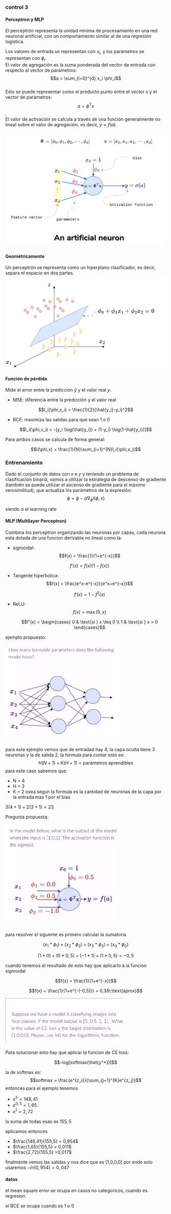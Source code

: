 ### control 3

#### Perceptron y MLP

El perceptrón representa la unidad mínima de procesamiento en una red neuronal artificial, con un comportamiento similar al de una regresión logística.

Los valores de entrada se representan con $x_i$, y los parámetros se representan con $\phi_i$.\
El valor de agregación es la suma ponderada del vector de entrada con respecto al vector de parámetros: $$a = \sum_{i=0}^{d} x_i \phi_i$$\
Esto se puede representar como el producto punto entre el vector $x$ y el vector de parámetros: $$a = \phi^T x$$.\
El valor de activación se calcula a través de una función generalmente no lineal sobre el valor de agregación, es decir, $y = f(a)$.

![red](Red_neuronal.png)

#### Geométricamente

Un perceptrón se representa como un hiperplano clasificador, es decir, separa el espacio en dos partes.
![hiper](hiper_plano.png)

#### Función de pérdida

Mide el error entre la predicción $\hat{y}$ y el valor real $y$.

- MSE: diferencia entre la predicción y el valor real 

$$l_i(\phi,x_i) = \frac{1}{2}(\hat{y_i}-y_i)^2$$

- BCE: maximiza las salidas para que sean 1 o 0

$$l_i(\phi,x_i) = -[y_i \log(\hat{y_i}) + (1-y_i) \log(1-\hat{y_i})]$$

Para ambos casos se calcula de forma general:

$$l(\phi,x) = \frac{1}{N}\sum_{i=1}^{N}l_i(\phi,x_i)$$

### Entrenamiento

Dado el conjunto de datos con $x$ e $y$ y teniendo un problema de clasificación binaria, vamos a utilizar la estrategia de descenso de gradiente (también se puede utilizar el ascenso de gradiente para el máximo verosimilitud), que actualiza los parámetros de la expresión:
$$\phi = \phi - \alpha \nabla_\phi l(\phi,x)$$

siendo $\alpha$ el learning rate 

#### MLP (Multilayer Perceptron)

Combina los perceptron organizando las neuronas por capas, cada neurona esta dotada de una funcion derivable no lineal como la:
- sigmoidal: 
    $$f(x) = \frac{1}{1+e^{-x}}$$

    $$f'(x) = f(x)(1-f(x))$$

- Tangente hiperbolica:
    $$f(x) = \frac{e^x-e^{-x}}{e^x+e^{-x}}$$

    $$f'(x) = 1-f^2(x)$$
- ReLU:
    $$f(x) = \max(0, x)$$

    $$f'(x) = \begin{cases} 
        0 & \text{si } x \leq 0 \\ 
        1 & \text{si } x > 0 
        \end{cases}$$

ejemplo propuesto:

![cantidad de parametros](cant_parametros.png)

para este ejemplo vemos que de entradad hay 4, la capa oculta tiene 3 neuronas y la de salida 2, la formula para contar esto es:
$$H(N+1)+K(H+1) = \text{parámetros aprendibles}$$
para este caso sabemos que:
- N = 4
- H = 3
- K = 2
osea segun la formula es la cantidad de neuronas de la capa por la entrada mas 1 por el bias


$3(4+1)+2(3+1) = 23$

Pregunta propuesta:

![calculo de output](calc_output.png)

para resolver el siguente es primero calcular la sumatoria

$$(x_1*\phi_1)+(x_2*\phi_2)+(x_3*\phi_3)+(x_0*\phi_0)$$

$$(1*0)+(0*0,5)+(-1*1)+(1*0,5) = -0,5$$

cuando tenemos el resultado de esto hay que aplicarlo a la funcion sigmoidal

$$f(x) = \frac{1}{1+e^{-x}}$$

$$f(x) = \frac{1}{1+e^{-(-0,5)}} = 0,38\:\text{aprox}$$

![Cross Entropy Loss](CEl.png)

Para solucionar esto hay que aplicar la funcion de CE loss:

$$-log[softmax(\hat{y^*})]$$

la de softmax es:
$$softmax = \frac{e^{z_i}}{\sum_{j=1}^{K}e^{z_j}}$$
entonces para el ejemplo tenemos
- $e^5 = 148,41$
- $e^{0,5} = 1,65$
- $e^1 = 2,72$

la suma de todas esas es $155,5$

aplicamos entonces 
- $\frac{148,41}{155,5} = 0,954$
- $\frac{1,65}{155,5} = 0,011$
- $\frac{2,72}{155,5} =0,017$

finalmente vemos las salidas y nos dice que es [1,0,0,0] por ende solo usaremos 
$-ln(0,954) = 0,047$



#### datos 

el mean square error se ocupa en casos no categoricos, cuando es regresion

el BCE se ocupa cuando es 1 o 0


